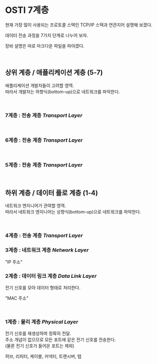 # OSTI 7계층 

현재 가장 많이 사용되는 프로토콜 스택인 TCP/IP 스택과 연관지어 설명해 보겠다. 

데이터 전송 과정을 7가지 단계로 나누어 보자. 

장비 설명은 따로 마크다운 파일을 파야겠다.


&nbsp;

## 상위 계층 / 애플리케이션 계층 (5-7)
애플리케이션 개발자들이 고려할 영역.  
따라서 개발자는 하향식(bottom-up)으로 네트워크를 파악한다.


&nbsp;
### 7계층 : 전송 계층 *Transport Layer*

&nbsp;
### 6계층 : 전송 계층 *Transport Layer*

&nbsp;
### 5계층 : 전송 계층 *Transport Layer*
 
&nbsp;
## 하위 계층 / 데이터 플로 계층 (1-4)
네트워크 엔지니어가 관여할 영역.  
따라서 네트워크 엔지니어는 상향식(bottom-up)으로 네트워크를 파악한다.
 
&nbsp;
### 4계층 : 전송 계층 *Transport Layer*

### 3계층 : 네트워크 계층 *Network Layer*

"IP 주소" 


### 2계층 : 데이터 링크 계층 *Data Link Layer*
전기 신호를 모아 데이터 형태로 처리한다.  

"MAC 주소"

 
&nbsp;
### 1계층 : 물리 계층 *Physical Layer*
전기 신호를 재생성하여 정확히 전달.  
주소 개념이 없으므로 모든 포트에 같은 전기 신호를 전송한다.  
(물론 전기 신호가 들어온 포트는 제외)

허브, 리피터, 케이블, 커넥터, 트랜시버, 탭

 
&nbsp;